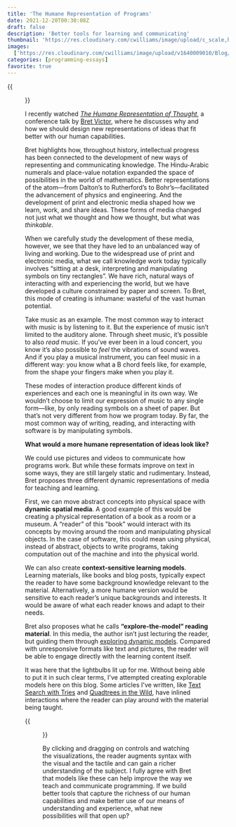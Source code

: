 ```yaml
---
title: 'The Humane Representation of Programs'
date: 2021-12-20T00:30:08Z
draft: false
description: 'Better tools for learning and communicating'
thumbnail: 'https://res.cloudinary.com/cwilliams/image/upload/c_scale,h_200/v1640009010/Blog/dynamicland.webp'
images:
  ['https://res.cloudinary.com/cwilliams/image/upload/v1640009010/Blog/dynamicland.webp']
categories: [programming-essays]
favorite: true
---
```


{{<figure link="https://dynamicland.org/" src="https://res.cloudinary.com/cwilliams/image/upload/v1640009010/Blog/dynamicland.webp" caption="Dynamicland" width="1000" height="267" >}}

I recently watched [_The Humane Representation of Thought_](https://vimeo.com/115154289), a conference talk by [Bret Victor](http://worrydream.com/), where he discusses why and how we should design new representations of ideas that fit better with our human capabilities.

Bret highlights how, throughout history, intellectual progress has been connected to the development of new ways of representing and communicating knowledge. The Hindu-Arabic numerals and place-value notation expanded the space of possibilities in the world of mathematics. Better representations of the atom—from Dalton’s to Rutherford’s to Bohr’s—facilitated the advancement of physics and engineering. And the development of print and electronic media shaped how we learn, work, and share ideas. These forms of media changed not just what we thought and how we thought, but what was _thinkable_.

When we carefully study the development of these media, however, we see that they have led to an unbalanced way of living and working. Due to the widespread use of print and electronic media, what we call knowledge work today typically involves “sitting at a desk, interpreting and manipulating symbols on tiny rectangles”. We have rich, natural ways of interacting with and experiencing the world, but we have developed a culture constrained by paper and screen. To Bret, this mode of creating is inhumane: wasteful of the vast human potential.

Take music as an example. The most common way to interact with music is by listening to it. But the experience of music isn’t limited to the auditory alone. Through sheet music, it’s possible to also _read_ music. If you’ve ever been in a loud concert, you know it’s also possible to _feel_ the vibrations of sound waves. And if you play a musical instrument, you can feel music in a different way: you know what a B chord feels like, for example, from the shape your fingers make when you play it.

These modes of interaction produce different kinds of experiences and each one is meaningful in its own way. We wouldn’t choose to limit our expression of music to any single form—like, by only reading symbols on a sheet of paper. But that’s not very different from how we program today. By far, the most common way of writing, reading, and interacting with software is by manipulating symbols.

**What would a more humane representation of ideas look like?**

We could use pictures and videos to communicate how programs work. But while these formats improve on text in some ways, they are still largely static and rudimentary. Instead, Bret proposes three different dynamic representations of media for teaching and learning.

First, we can move abstract concepts into physical space with **dynamic spatial media**. A good example of this would be creating a physical representation of a book as a room or a museum. A “reader” of this "book" would interact with its concepts by moving around the room and manipulating physical objects. In the case of software, this could mean using physical, instead of abstract, objects to write programs, taking computation out of the machine and into the physical world.

We can also create **context-sensitive learning models**. Learning materials, like books and blog posts, typically expect the reader to have some background knowledge relevant to the material. Alternatively, a more humane version would be sensitive to each reader’s unique backgrounds and interests. It would be aware of what each reader knows and adapt to their needs.

Bret also proposes what he calls **“explore-the-model” reading material**. In this media, the author isn’t just lecturing the reader, but guiding them through [exploring dynamic models](http://worrydream.com/ExplorableExplanations/). Compared with unresponsive formats like text and pictures, the reader will be able to engage directly with the learning content itself.

It was here that the lightbulbs lit up for me. Without being able to put it in such clear terms, I've attempted creating explorable models here on this blog. Some articles I've written, like [Text Search with Tries](https://chidiwilliams.com/post/text-search-with-tries/) and [Quadtrees in the Wild](https://chidiwilliams.com/post/quadtrees/), have inlined interactions where the reader can play around with the material being taught.

{{<figure src="https://res.cloudinary.com/cwilliams/image/upload/v1639944470/Blog/Dec-19-2021_20-04-08.gif" alt="Interactive visualization of a quadtree" width="756" height="380" >}}

By clicking and dragging on controls and watching the visualizations, the reader augments syntax with the visual and the tactile and can gain a richer understanding of the subject. I fully agree with Bret that models like these can help improve the way we teach and communicate programming. If we build better tools that capture the richness of our human capabilities and make better use of our means of understanding and experience, what new possibilities will that open up?
